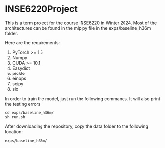 # INSE6220Project
This is a term project for the course INSE6220 in Winter 2024. Most of the architectures can be found in the mlp.py file in the exps/baseline_h36m folder.

Here are the requirements:
1. PyTorch >= 1.5
2. Numpy
3. CUDA >= 10.1
4. Easydict
5. pickle
6. einops
7. scipy
8. six

In order to train the model, just run the following commands. It will also print the testing errors.

```
cd exps/baseline_h36m/
sh run.sh
```
After downloading the repository, copy the data folder to the following location:
```
exps/baseline_h36m/
```

